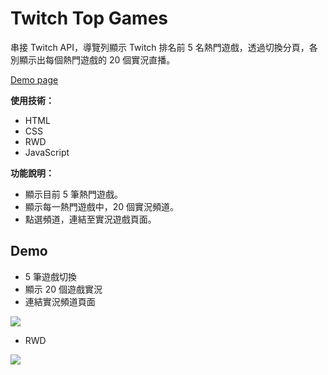 # Twitch Top Games 
串接 Twitch API，導覽列顯示 Twitch 排名前 5 名熱門遊戲，透過切換分頁，各別顯示出每個熱門遊戲的 20 個實況直播。  

[Demo page](https://kayla0312.github.io/mentor-program-demo/Twitch%20Top%20Games/)

**使用技術：**  
* HTML  
* CSS  
* RWD   
* JavaScript  

**功能說明：** 
* 顯示目前 5 筆熱門遊戲。
* 顯示每一熱門遊戲中，20 個實況頻道。
* 點選頻道，連結至實況遊戲頁面。

## Demo  
* 5 筆遊戲切換  
* 顯示 20 個遊戲實況  
* 連結實況頻道頁面  
  
![](https://i.imgur.com/PsJ9GaX.gif)

* RWD  

![](https://i.imgur.com/sFD86Nd.gif)


